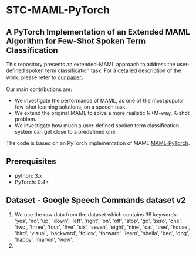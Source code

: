 # STC-MAML-PyTorch
## A PyTorch Implementation of an Extended MAML Algorithm for Few-Shot Spoken Term Classification
This repository presents an extended-MAML approach to address the user-defined spoken term classification task. For a detailed description of the work, please refer to [our paper](https://arxiv.org/abs/1812.10233)。

Our main contributions are:
+ We investigate the performance of MAML, as one of the most popular few-shot learning solutions, on a speech task.
+ We extend the original MAML to solve a more realistic N+M-way, K-shot problem.
+ We investigate how much a user-defined spoken term classification system can get close to a predefined one.
 
The code is based on an PyTorch implementation of MAML [MAML-PyTorch](https://github.com/dragen1860/MAML-Pytorch).

## Prerequisites
+ python: 3.x
+ PyTorch: 0.4+

## Dataset - Google Speech Commands dataset v2
1. We use the raw data from the dataset which contains 35 keywords: 'yes', 'no', 'up', 'down', 'left', 'right', 'on', 'off', 'stop', 'go', 'zero', 'one', 'two', 'three', 'four', 'five', 'six', 'seven', 'eight', 'nine', 'cat', 'tree', 'house', 'bird', 'visual', 'backward', 'follow', 'forward', 'learn', 'sheila', 'bed', 'dog', 'happy', 'marvin', 'wow'.
2. 
